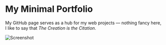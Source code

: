 My Minimal Portfolio
=========================

My GitHub page serves as a hub for my web projects — nothing fancy here, I like to say that *The Creation is the Citation*.

![Screenshot](http://omphalosskeptic.github.io/images/portfolio.png)

